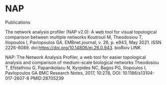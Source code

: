 # NAP

Publications

The network analysis profiler (NAP v2.0): A web tool for visual topological comparison between multiple networks
Koutrouli M, Theodosiou T, Iliopoulos I, Pavlopoulos GA.
EMBnet.journal, v. 26, p. e943, May 2021. ISSN 2226-6089. doi:https://doi.org/10.14806/ej.26.0.943.  bioRxiv   LINK


NAP: The Network Analysis Profiler, a web tool for easier topological analysis and comparison of medium-scale biological networks
Theodosiou T, Efstathiou G, Papanikolaou N, Kyrpides NC, Bagos PG, Iliopoulos I, Pavlopoulos GA
BMC Research Notes, 2017, 10:278, DOI: 10.1186/s13104-017-2607-8 PMID:28705239 
